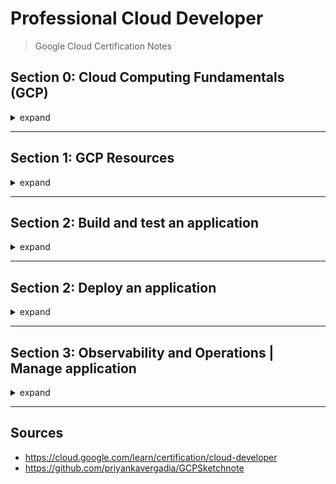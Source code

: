 # Professional Cloud Developer
> Google Cloud Certification Notes

## Section 0: Cloud Computing Fundamentals (GCP)
<details>
    <summary>expand</summary>

> course: Cloud Fundamentals

### Cloud Computing
- On Demand Computing (pool allocation by the provider)
- Self Service
- Access over Internet
- flexible/elastic resources (scalability)
- pay per use only

#### IaaS (Infrastructure as a Service)
- Compute
- Storage
- Network
- pay for allocation

#### PaaS (Platform as a Service)
- more abstraction than IaaS
- JRE, Database, Runtime, Development Stack
- pay for usage

#### SaaS (Software as a Service)
- Service in the Cloud
- consumed by internet users
- e.g. gmail, dropbox etc.

#### Serverless
- Servers/Infrastructure managed by others
- focus on code
- Cloud Functions / Cloud Run

### Google Network
#### Locations
- North America
- South America
- Europe
- Asia
- Australia

#### Regions
- independent geographic area
- e.g. London, Frankfurt etc.
- composed zones (1 region = 3 zones)

#### Zones
- separated spaces in one region
- location where resources are deployed

### Google Infrastructure Security
#### Hardware
- custom designed Hardware and Security Chips
- Secure Boot Stack
- Access Control for Datacenter

#### Services
- Encrypted Communication

#### User
- multi level security controls

#### Internet Communication Layer
- Front End Security
- DoS Protection

#### Operational Security Layer
- Intrusion Detection
- Reducing Insider Risks
- enforces second factor security
- Software Development best practises
- Bug Bounty Program

### Pricing and Billing
- [Online Pricing Calculator](https://cloud.google.com/products/calculator)
- defining Budgets to Account or Project level
- create Alerts for thresholds
- view reports and billing dashboards
- quotas limit erroneous applications to produce unwanted load

#### Quotas
- applied to Project level
- Rate Quotas
    - reset after specific time
    - e.g. 1000 requests/s (reset each second)
- Allocation Quotas
    - set max number of resources for project
    - e.g. max 5 VPCs

### GCP Hierarchy
1. Organization node (root node | overall policies)
2. Folder (assign policies | create hierarchy e.g. business departments)
3. Project (e.g. API, Billing, Collaborators, Google Services)
    - Project ID (globally unique)
    - Project Name (not unique)
    - Project Number (internally used by google)
4. Resources (belongs to one project | e.g. VM, Storage etc.)

### IAM and Authentication
#### IAM - Identity and Access Management
> course: Cloud Fundamentals + Securing and Integrating Components of your Application
- [Overview](https://cloud.google.com/blog/topics/developers-practitioners/cloud-iam-google-cloud)
- Google Account, Google Group, Service Account or Cloud Identity Domain
- Control Permissions by using Roles
- Handling of Authentication and Authorization
- Members can be of type
	- Google Account
	- Service Account (technical user identifier via email)
	- Google Group
	- Google Workspace Domain
	- Cloud Identity Domain
- Grant Access (allow actions) to Resource
- Permission naming: `<service>.<resource>.<verb>`
- Roles are a set of permissions
	- Basic
	- predefined
	- custom
- Client Libraries look for credentials in the environment
- Application Default Credentials (ADC) used to authenticate between applications
- Credentials lookup in the following order:
	- env variable: GOOGLE_APPLICATION_CREDENTIALS
	- check default service account
	- error
- IAM Policies
  - API calls are pre-checked by IAM policies (if they are allowed)
  - IAM policy has a list of policy bindings (always attached to a resource e.g. roles/pubsub.subscriber)
  - policy binding: binds member/identity to a role
  - member can have multiple roles granted
  - member/identity can be a user, group or a service account

#### [Roles](https://cloud.google.com/iam/docs/understanding-roles)
> = collections of permissions
- Basic Role
    - Owner (all permissions)
    - Editor (read/write)
    - Viewer (read only)
    - Billing Admin (read only + billing)
- Predefined Role
    - typical job roles tailored to specific resources
- Custom Role
    - define custom tailored roles
    - only applicable project or organization level

#### OAuth 2.0 Access
- app requests access to resources
- user will be prompted for consent
- if consent provided, app can request credentials from auth server
- app can use credentials to access resources on behalf of the user

#### Identity-Aware Proxy (IAP)
- controls access and verifies user identity
- Applications and Resources can only be accessed via IAP with correct user and IAM role

```mermaid
flowchart TD
1((User)) --> 2((IAP))
2 --> 3(Google_Authentication)
3 --> 4(IAM_Authorization)
4 --> 5(Access)
```

#### Identity Authentication
- using Identity Platform API
- add Provider from available Provider (SDK) list
- add authorized domain
- configure users
- configure application via apiKey and authDomain
- authenticate via Client Library

### Service Accounts
- functional/service user
- Permissions defined by IAM Policies

### Interactions with GCP
- Google Cloud Console (GUI)
- Google Cloud SDK and -Shell (gcloud, gsutil, bq)
    - Cloud Shell (online shell via GUI)
- API (programmatic interaction)
- Client Libraries (e.g. python, node, hava, go etc.)
- Cloud Code Plugin for IDE
- Cloud Mobile App (GUI for mobile devices)

</details>

---

## Section 1: GCP Resources
<details>
    <summary>expand</summary>

> course: Cloud Fundamentals + Getting Started With Application Development + Application Development with Cloud Run

### Cloud Source Repositories
- Git in the Cloud

### Cloud Build
- [Overview](https://github.com/priyankavergadia/GCPSketchnote/raw/main/images/CloudBuild.jpg)
- fully managed service for build pipelines
- creates docker image and push to Cloud Container Registry
- build configuration file specifying steps of the pipeline (yaml or json)
- each build step is a docker container
- build status notifications can be published via pubsub

### Cloud Networking
- [Overview](https://cloud.google.com/blog/topics/developers-practitioners/google-cloud-networking-overview)

#### VPC - Virtual Private Cloud
> secure, individual, private cloud-computing model hosted in a public cloud
- segmenting networks
- using firewall rules to restrict access
- combines scalability of public cloud and data isolation of private cloud
- create static routes to forward traffic to specific destinations
- VPCs are global and can have subnets (regional) worldwide
- Routing Tables (forward traffic from/to instances)
- Firewall (restrict access, rules by using tags e.g. `web` = 80,443 IN allow)
- VPC Peering allows connection between VPCs to exchange traffic
- Shared VPC tied to IAM policy
- offers Load balancing

##### Connect VPC to other Networks (e.g. On Premise)
- [Overview](https://cloud.google.com/blog/topics/developers-practitioners/choosing-network-connectivity-option-google-cloud)
- VPN Connection
- Direct Peering over PoP (Points of Presence)
- Carrier Peering (if not already in PoP)
	  - On Premise Network Connection via Service Provider's Network
	  - not covered by Google SLA
- Dedicated Interconnect (direct Connection to Google)
- Partner Interconnect

#### Cloud NAT
- [Overview](https://cloud.google.com/blog/topics/developers-practitioners/cloud-nat-explained)
- provides outgoing connectivity to resources without external IP
- regional resource (per network)

#### Cloud Load Balancing
- [Overview](https://cloud.google.com/blog/topics/developers-practitioners/what-cloud-load-balancing)
- distribute traffic over instances
- managed Service by google
- cross-region load balancing

#### GLB - Global Load Balancer
- handles load balancing across regions (globally)
- Request from the client -> Frontend -> URL Map -> Backend Service -> Cloud Armor -> NEG -> Backend
- handles traffic from the internet
- consists of: frontend, url map and backend service

##### Frontend
- HTTPs Proxy (SSL management via Google or custom) - forwards request to URL Map
- Forwarding rule (bind IP address to HTTPs Proxy)
- can choose static IP address

##### URL Map
- global resource
- provides host- and path-based routing to backend services

##### Backend Services
- contains all the services that handle incoming requests
- global resource
- can be a collection of backends (regional)
- Cloud Storage Buckets are no Backend Service
- Cloud CDN is enabled at the level of a backend service

##### Serverless NEG - Network Endpoint Group
- regional resource
- (adapter) backend type for serverless products

##### Backend
- regional resource
- Service that handles incoming requests (e.g. Cloud Run)

#### Google Cloud Armor
- [Overview](https://raw.githubusercontent.com/priyankavergadia/GCPSketchnote/main/images/CloudArmor.png)
- integrated in GLB
- enabled on the level of a backend service
- filter using policy rules, like:
	- allow/deny IP (range)
	- allow/deny url path
	- allow/deny request method
	- etc.
- preconfigured rules to prevent:
	- XSS (cross-site scripting)
	- SQL injection
	- local/remote file inclusion attacks
	- RCE (remote code execution) attacks

#### Cloud CDN (Content Delivery Network)
- [Overview](https://github.com/priyankavergadia/GCPSketchnote/raw/main/images/CloudCDN.jpg)
- provide end user with content, quickly
  - cacheable (static) content (Edge Caching)
  - low network latency
- enabled on the backend service
- 3 modes
	- cache headers: control caching and expiration via response headers (default)
	- cache all static content: like fonts, images, audio, video etc.
	- cache all: unconditionally caching everything
- benefits:
	- increase content availability
	- improve performance
	- lower costs for backend (handling cached requests)

#### Cloud DNS
- [Overview](https://cloud.google.com/blog/topics/developers-practitioners/cloud-dns-explained)
- managed DNS Service
- low latency, highly availability

---

### Google API Tools
- [Overview](https://cloud.google.com/blog/topics/developers-practitioners/api-management-google-cloud)
- **Cloud Endpoints**
	- Distributed API management system
	- OpenAPI Specification
	- Supports Apps in App Engine, GKE and GCE
- **API Gateway**
	- Secure Access to backend services via REST API
	- Clients consume REST APIs to implement standalone apps
- **Apigee Edge**
	- Focus on Business Functions (rate limiting, quotas, analytics)
	- often B2B
	- Backend Services don't need to be in GCP, often use to take apart legacy apps

#### Cloud Endpoints
- Implement API Gateways using Cloud Endpoints
- API Management (Cloud Endpoint)
	- Interface definition (OpenAPI, gRPC API)
	- Authentication and Authorization (Service- and User Authentication)
	- Logging and monitoring (Cloud Logging, Cloud Trace)
	- Management and Scalability (Service Management / -Control / - Proxy)
- Cloud Endpoints supports REST and gRPC API's
- User Authentication
	- via Firebase, Auth0, Google Authentication or custom Auth
	- after user signed in, auth provider sends signed JWT to Cloud Endpoints
- Server to Server Authentication
	- Google ID Token for signing the Request
- Monitoring of API in Cloud Endpoints Dashboard
- Developer Portal (Cloud Endpoints Portal)

#### API Gateway
- fully managed
- uses gRPC
- inexpensive
- scalable and flexible deployment
- less control than Cloud Endpoints
- Service Proxy required for services outside GCP

#### Apigee API Platform
- API Management Platform for designing, securing and scaling API's
- Proxy API anywhere (not just GCP)
- Legacy apps can be hidden behind API facade
- more expensive
- not appropriate for simple API use cases

---

### Cloud Storage
- [Overview](https://cloud.google.com/blog/topics/developers-practitioners/all-you-need-know-about-cloud-storage)
- Object Storage organized in Buckets
- stored as binary (BLOB)
- immutable
- access via URL's (integrates well with web-technologies)
- Use Cases
	- Website Content
	- Archival & Disaster Recovery
	- Direct Download
- Access Control via IAM Roles
- Lifecycle control
- Storage Types
	- Standard (frequently accessed)
	- Nearline (infrequently access data e.g. once a month)
	- Coldline Storage (low cost of Nearline, access once every 90 days)
	- Archive Storage (lowest cost, access once a year, disaster recovery)
- Object Storage (BLOB)
- HTTP access
- Structure: Projects -> Buckets -> Objects
- Bucket names are global (unique) and publicly visible
- Storage Classes
	- Standard
  - no minimum
  - frequently accessed data
  - low data access costs / high storage cost
	- Nearline
  - minimum: 30 days
  - e.g. moderate accessed data backup
	- Coldline
  - minimum: 90 days
  - e.g. infrequently accessed data
    - Archive
    - minimum: 365 days
    - e.g. disaster recovery
    - high data access costs / low storage costs
- strongly consistent Storage operations
	- read-after-write
	- read-after-delete
	- bucket/object listing
	- granting access
- eventually consistent Storage operations
	- revoking access
	- publicly readable caches objects
- Access
	- Cloud Identity (IAM) - Bucket level access
	- Access Control Lists (ACL) - fined-grained Object level access controls
	- Signed Urls - time limited r/w access
	- Signed Policy Documents - specify what can be uploaded to a bucket
	- Firebase Security Roles - access control for mobile and web apps using Firebase SDK
- Best Practises
	- large objects can be uploaded in chunks (parallel) and combined to a composite object
	- on 429 and 5xx responses, clients should use truncated exponential backoff for periodically retry
	- CORS permissions can be set on bucket
	- Storage location should be local to consumers
	- use TLS for Transport and use HTTPS library with server certificate validation
	- manage access via groups, not individually
	- Validate Data transferred from/to bucket via CRC32c or MD5 checksum
- offer multi-regional access
- can be accessed from multiregional backend services
- **ideal for**: large or rarely accessed data (images and videos) or static website content

---

### Database Overview
- [which database should I use?](https://cloud.google.com/blog/topics/developers-practitioners/your-google-cloud-database-options-explained)

#### Cloud SQL
- [Overview](https://cloud.google.com/blog/topics/developers-practitioners/what-cloud-sql)
- fully managed relational Databases (e.g. MySQL, Postgres etc.)
- auto patch / backups
- MySQL, PostgreSQL, SQL Server
- **ideal for**: structured data

##### Cloud SQL with Cloud Run
- Cloud SQL Auth Proxy Client is managed by Cloud Run
- Handling transactions while Cloud Run scales up:
  - limit max instances of Cloud Run
  - pick the right Cloud SQL instance size
  - use connection pooling
  - always: monitor Cloud SQL instance
```mermaid
flowchart TD
1(Application) --> 2(Cloud SQL Auth Proxy Client)
2 -- SA access token --> 3(Cloud SQL Auth Proxy Server)
3 --> 4(IAM)
4 --> 5(Cloud SQL Database Server)
```

#### Cloud Spanner
- [Overview](https://cloud.google.com/blog/topics/developers-practitioners/what-cloud-spanner)
- fully managed, mission-critical relational Database
- scales horizontally
- transactional consistency (strongly consistent)
- "speaks" SQL with joins and secondary indexes
- high availability
- high IO per second
- global scale, high availability (99,999% SLA)
- multi-region replication / offer multi-regional access
- can be accessed from multiregional backend services
- supports interleaf tables (child rows are inserted into the adjacent parent row for faster parent-child join queries)
- **ideal for**: high transactions with scale and consistency requirements

#### Cloud Firestore (/ Datastore)
- [Overview](https://cloud.google.com/blog/topics/developers-practitioners/all-you-need-know-about-firestore-cheatsheet)
- managed, serverless
- NoSQL, document oriented (key-value)
- Documents organized into collections
- horizontally scalable
- offer multi-regional access
- can be accessed from multiregional backend services
- Usage: mobile and web apps, web and server development

  Datastore:
- Firestore in Datastore mode
- Native Firestore Features cannot be used with datastore mode
- Usage: Server Applications
- Objects are called "**Entities**"
- Group of Entities are called "**Kind**"
- Entities have a unique **key**: unique identifier of (Namespace, Kind, Id, optional:Ancestor Path)
- Values / Fields of Entities are called **Properties**
- Indexes
	- Build in index (for each property)
	- Composite index (combined property index for more complex queries - cause more latency as of consistency)
- For complex queries on large (non indexed) datasets, use BigQuery
- Do not index Properties with monotonically increasing values (such as timestamp)
- Queries are more restrictive that relational databases (like joins)
- Naming based on UTF-8 Characters
- Usage:
	- batch r/w/d operations
	- rollback failed transactions
	- use asynchronous calls
	- use allocateId() method to create ID and avoid hotspots by monotonically increasing numbers

| Features\Mode                   | Native Mode                                                | Datastore Mode                 |
|---------------------------------|------------------------------------------------------------|--------------------------------|
| mobile and web client libraries | :heavy_check_mark:                                         | :x:                            |
| real-time and offline features  | :heavy_check_mark:                                         | :x:                            |
| **ideal for**:                  | mobile, web, IoT, real-time applications (no heavy writes) | Server Apps (heavy read/write) |

#### Memorystore (Redis or Memcached)
- [Overview](https://cloud.google.com/blog/topics/developers-practitioners/what-memorystore)
- for caching
- fully managed (like Redis or Memcached)
- requires VPC connector
- VPC connector scale up to access Memorystore
- **ideal for**:
	- high performance, scalable web applications
	- gaming
	- stream processing

#### BigQuery
- [Overview](https://cloud.google.com/blog/topics/developers-practitioners/query-big-bigquery-cheat-sheet)
- Enterprise Data Warehouse for analytics
- managed, serverless
- fast response times
- **ideal for**: big data processing / reporting (BI)

#### Cloud BigTable
- [Overview](https://cloud.google.com/blog/topics/developers-practitioners/how-big-cloud-bigtable)
- High Performance NoSQL big data database
- handle massive workloads at low latency
- scale billions of rows
- store TB to PB of data
- fast lookup and write speed
- **ideal for**: Operational and Analytical Applications ("flat" heavy read/write)
- Use Cases
	- 1TB+ of (semi-)structured data
	- high throughput or rapidly changing data
	- NoSQL data
	- time series or semantic ordering data
	- asynchronous batch or synchronous real-time processing
	- machine learning algorithms on data

---

### Compute Options
- [Overview](https://cloud.google.com/blog/topics/developers-practitioners/where-should-i-run-my-stuff-choosing-google-cloud-compute-option)

### Reminder: Containerization and Kubernetes (not GCP specific)
<details>
    <summary>expand</summary>

#### Containerization
- Container is a box containing partition, code and dependencies
- portable Code and OS/Hardware of Host is a black box
- starts as quickly as a process
- requires container runtime

#### Kubernetes
- Manage and orchestrate containers in a cluster with open source Kubernetes
- support of stateless and stateful apps
- consists of: **Control Plane**, **Nodes**, **Pods**
	- Kubernetes Cluster contains nodes which contain pods
	- Pod (smallest unit) = Running Process/App
	- Service (load balanced pods) - stable Endpoint
- Automation of: deployment, scaling, load balancing, logging, monitoring
- Efficiency: Containers are placed based on Compute Nodes their Hardware Requirements
- Declarative: Explain what the goal state looks like
	- Declaration by Configuration File (deployment.yml)
	- achieve and maintain desired state with watch loop
- Self-Healing: Automatically replaces unhealthy or failed containers
- `kubectl` cli: `kubectl` `[command]` `[type]` `[name]` `[flags]`
  - e.g. kubectl get pods
  - e.g. kubectl get pod myApp -n flux

##### Kubernetes Object Model
- each kubernetes managed item is an object
- contains attributes and state
- can be viewed or edited
- Object spec - desired state
- Object status - current state (provided by Control Plane)
- representation of a 'type' or **kind**

##### Control Plane
- consists of:
	- **kube-ApiServer:**
		- accepts commands for view/change of cluster
	- **kubectl:**
		- connect to kube-ApiServer
		- communicating using the Kubernetes API
		- authenticating
		- managed admission control
	- **etcd:**
		- clusters database
		- store state of the cluster
		- cluster configuration / nodes / pods
	- **kube scheduler:**
		- schedule pods onto the nodes
	- **kube controller manager:**
		- continuously monitors cluster for desired state
		- attempt to make changed achieving the desired state
	- **kube cloud manager:**
		- manages controllers that interact with underlying cloud providers

##### Nodes
- each contains a
	- **kublet:** (kubernetes agent)
		- kube-ApiServer connects to kubelet (e.g. start pod)
		- kublet reports back
	- **kube-proxy**
		- maintain network connectivity among pods

##### Manifest declaration
Pod definition explained:
```yaml
apiVersion: v1 #kubernetes api version  
kind: Pod #object
metadata: # identifier object name, unique id and optional namespace
  name: nginx #unique string per namespace
  	#uid: 4dd... #generated by kubernetes 
  labels: #key value pairs that tag objects
    app: nginx
	env: dev
```

Example Deployment Configuration for 3 nginx pods
```yaml
apiVersion: apps/v1  
kind: Deployment
metadata:
  name: nginx-deployment
  labels:
    app: nginx
spec:
  replicas: 3 #scale
  selector:
    matchLabels:
      app: nginx
    spec:
      containers:
      - name: nginx
        image: nginx:latest
```

</details>

---

#### [Compute Engine - VM's](https://cloud.google.com/blog/topics/developers-practitioners/where-should-i-run-my-stuff-choosing-google-cloud-compute-option)
- [Overview](https://cloud.google.com/blog/topics/developers-practitioners/what-compute-engine-use-cases-security-pricing-and-more)
- most flexibility
- most operational effort
- billed by second
- automatically applies sustained-use discount
- committed-use discounts
- Preemptive/Spot VM'ss
	- Preemptive VM's up to 24h (e.g. for large compute and batch jobs)
	- Spot VM's no max runtime
- bring your own OS or use predefined (community) images
- **ideal for**: lift-and-shift migrations

#### [Google Kubernetes Engine (GKE)](https://cloud.google.com/blog/topics/developers-practitioners/where-should-i-run-my-stuff-choosing-google-cloud-compute-option)
- [Overview](https://cloud.google.com/blog/topics/developers-practitioners/container-story-google-kubernetes-engine)
- managed Kubernetes Cluster by Google
  - reduces operational effort in comparison to non-managed Kubernetes Cluster
  - low operational costs
- Control Plane (managed by google)
- Worker Nodes (auto-patched by google)
- Pod - Group of Container that shares Network and Storage on the Node (auto-scaled by google)
- User responsibilities:
	- Node provisioning and management
	- security and networking configuration
- `GKE Autopilot` (fully managed kubernetes with even less operational effort)
	- auto provision nodes
	- auto applying security and network best practises
- Hybrid or Multi-Cloud applications possible (e.g. partial On-Premise services)
- allows using non-HTTP protocols

#### Hybrid- or Multi-Cloud (Anthos)
> course: Hybrid Cloud Modernizing Applications with Anthos
- [Overview](https://cloud.google.com/blog/topics/developers-practitioners/what-are-my-hybrid-and-multicloud-deployment-options-anthos)
- Parts of Infrastructure On-Premise and using Cloud Infrastructure
- Anthos = Googles Hybrid- or Multi-Cloud Solution
- Anthos uses Kubernetes and GKE On-Premise

##### Migrate for Anthos and GKE / Migrate to containers
- [Migration Overview](https://cloud.google.com/blog/topics/developers-practitioners/how-does-anthos-simplify-hybrid-multicloud-deployments)
- extract, migrate and modernize applications to deploy to Cloud Run, GKE or Anthos
- automated tool
- extracts application elements of the VM

##### StratoZone
- collects data related to machines, performance, capacity, network and utilization
- qualify workloads
- suggest cloud resources to lift-and-shift

##### Fit Assessment Tool
- verifies fitness for containerization
- collects data and generates report to evaluate how much of a 'good fit' a workload is for modernization (Cloud)
- excellent fit / good fit / fit with work before migrating / no fit

#### Cloud App Engine
- [Overview](https://cloud.google.com/blog/topics/developers-practitioners/ultimate-app-engine-cheat-sheet)
- Only write code in self-contained workloads
- fully managed serverless compute engine
- automatically provision servers and rapid scale on demand
- limited Languages and Framework Support
- SDK for local development (local emulation)
- Standard and Flexible environment:
  - Standard (Containers (Java, Python, PHP, Node.js or Ruby), no SSH access)
      - restricted to certain languages
      - for non containerized applications
      - fast scaling up: ideal for spikes in traffic
      - scaling down after 15 minutes of inactivity
      - pay based on computer instanced running
      - no management required
  - Flexible (Custom Configuration (custom Docker Image) (managed Compute Engine VM), SSH access)
      - no restricted languages
      - requires containerized application
      - better for sustained traffic
      - slower scaling up
      - no scale down to zero
  - Cloud Run is the best of both environments

#### [Cloud Run](https://cloud.google.com/blog/topics/developers-practitioners/where-should-i-run-my-stuff-choosing-google-cloud-compute-option)
- [Overview](https://cloud.google.com/blog/topics/developers-practitioners/cloud-run-story-serverless-containers)
- Serverless (Infrastructure management is abstracted away: Provisioning, Configuring, Managing) 
- regional service
- automatically provides HTTPS traffic, SSL Certificate, Url Endpoint
- no language/framework/tool restriction
- build on [Knative](https://knative.dev/)
- consists of:
  - **Service**
    - custom ressource definition
    - knative service
  - **Route**
    - maps service URL to specific revision
    - makes traffic splitting possible
  - **Configuration**
    - desired state
  - **Revisions**
    - Point In Time snapshot of a service
    - stores own autoscaling configuration
- Autoscaling (scales horizontally depending on traffic)
  - every service has an internal load balancer which provides scaling up and down services based on requests
  - max container instances count per service is limited to 1000
  - max concurrency can be set for configuring scaling conditions
  - if CPU usage is too high, max concurrency will be reduced temporarily
- only charges for use (CPU, Memory, Networking)
- `Write Code` -> `Build Image` -> `Run Image from Artifact Registry (GCR)`
- deploy stateless containers
  - one container per service
  - already built containers
  - Source Code build automatically as a container using Buildpacks
  - container must be in Artifact Registry
  - new versions (deployments) are called revisions
  - new revisions will receive all traffic after deployment (if it is healthy)
  - every service has a unique name and unique https address automatically generated
- revisions can be tagged (will be added as prefix to the unique url) - e.g. git commit id as tag -> tests can be executed against tagged revision first, before deploying to production
- traffic splitting:
	- traffic can be split over revisions
	- user requests can be handled by multiple split revisions (no guarantees of handling by the same revision)
- Container Lifecycle
	- Starting: starts your application (starts container FileSystem, runs entrypoint of the container, probes web endpoint, forward request)
	- Service Requests: serves web requests (only when there are active requests)
	- Idle: not handling web requests (no charging, throttle CPU to nearly zero)
	- Shutting down: stop application gracefully (cannot be controlled by the user - but application can handle SIGTERM signal to gain 10 seconds to stop gracefully e.g. for cleanup)
	- Stopped: Container is stopped
- IAM best practise:
	- default cloud run service account is Editor (Basic role)
	- create service account per cloud run service with the least necessary privilege (reduce exploitation risk)
- local emulator
	- available in gcloud, intellij etc.
	- `gcloud beta code dev`
- **ideal for**: stateless web and event based Applications (Storage, Pubsub, Http)

##### Ingress Proxy (Cloud Run)
- [Overview](https://cloud.google.com/run/docs/securing/ingress)
- handles traffic from internal environment
- 3 modes:
	- `INTERNAL`: only allows requests from VPC (does not allow requests from e.g. pubsub as those do not run in the VPC)
	- `INTERNAL AND LOAD BALANCING`: additionally to internal, it allows requests from GLB
	- `ALLOW ALL` (default): no restrictions

##### VPC Egress
- [Direct VPC egress](https://cloud.google.com/run/docs/configuring/vpc-direct-vpc) (preview as of Nov 23)
  - no VPC Access Connector necessary
  - supports max 100 instances
  - some features are not available with direct VPC
- [Serverless VPC Access](https://cloud.google.com/run/docs/configuring/vpc-connectors)
  - Cloud Run are not part of the VPC -> VPC connector is necessary
  - VPC access connector forwards requests between Cloud Run and the VPC
  - Control outbound traffic: Configure VPC egress settings
    - route all traffic through VPC connector (even if destination is external)
    - a) restrict outgoing requests via VPC networks firewall rules
    - b) use static outbound IP address instead one from the public pool (e.g. use case use static IP address for firewall allow rules)

##### IAM (Cloud Run)
- 2 use cases:
	- allow specific service accounts only
	- allow unauthenticated (public)
- specific Cloud Run: Cloud Run Invoker
- authenticated request:
	- Request with OIDC (Open ID Connect) token (=JWT token)
	- signed by google

##### Buildpacks
- Open Source Project
- convert source code into container image without a Dockerfile
- `pack` is a command line tool

#### Cloud Functions
- [Overview](https://cloud.google.com/blog/topics/developers-practitioners/learn-cloud-functions-snap)
- lightweight, event based, asynchronous computing
- restricted to certain languages
- no management of servers or containers
- small, single purpose function
- support: Node.js, Python, Go, Java, .Net, Ruby, PHP
- default timeout 60ec
- Priced based on function time running, request count and provisioned resources
- Use Cases: Small piece of code responding to an event. e.g.:
	- Webhooks (HTTP, Functions)
	- Lightweight ETL (Storage, Functions, Firestore)
	- IoT (PubSub, Functions)
- Invocation
	- Asynchronous (Background Function)
	- Synchronous (HTTP Function)

---

### Messaging / Event Communication

#### Pub/Sub
- [Overview](https://github.com/priyankavergadia/GCPSketchnote/raw/main/images/pubsub.jpg)
- managed messaging architecture for asynchronous (Service to Service) communication
- REST / gRPC / Apache Kafka Connector
- Publisher: creates / publishes messages
  - Publisher(s) publish to topic (n publishers : 1 topic)
  - Publisher does not need to worry about receiver
- Subscriber: receives messages
	- Subscriber(s) subscribe to topic (1 topic : n subscribers)
	- Push OR Pull Method
	- Pull
    - Pub/Sub guarantees the message will be delivered at least once
    - Receiver will send ACK if they received successfully
    - If Receiver exceeds deadline or responds with error HTTP response, message won't be ACK'ed
    - Retry with exponential backoff can be configured
    - Messages will be discarded if delivery fails before maximum retention time
    - Dead-Letter can be configured to store undelivered messages in a dead-letter topic
  - Subscriber controls rate of deliveries
  - allows parallel consumption of messages (higher throughput)
	- Push
  - Subscriber does not need to implement PubSub Client Library (consumes via HTTP POST Endpoint)
  - confirms read message with ACK (message will be deleted fom subscriptions-queue)
- Use Cases
	- topic as a buffer (store messages until downstream subscriber can consume increased amount)
	- multiple subscribers on one topic
- message-ordering can be enabled (increases latency)
- messages can be delivered more than once
	- prevention e.g. via message-ID recording
- **ideal for**: real-time messaging (e.g. click stream data, sensor data etc.)


#### Cloud Tasks
- Service to Service communication
- choose Cloud Tasks over Pub/Sub if one of the followings aspects are mandatory:
	- explicit rate controls (useful for external endpoint with certain request rate threshold)
	- longer timouts to respond to a message (> 10 min)
- message-ordering is not available
- no dead-letter functionality

#### EventArc
- managed service for **knative Eventing** (Event Processing)
  - broker: ensures every event find it's way to the consumer
  - trigger: used by the broker to decide which consumer gets this event
  - uses CloudEvent format
- build event driven architectures using EventArc as SaaS solution

---

### Cloud Workflows
- define workflows in configuration (yaml / json) file
- types
	- assign: sets variables (in memory)
	- call: performs web request and stores response (in memory) - authenticated by IAM
	- switch: decides based on what's in memory and branches to different flows
	- return: returns the in memory result and ends the workflow successfully
	- raise: ends the execution with an error
- can be triggered on a schedule by Cloud Scheduler
- automatically parses json
- predefined connectors are a convenient way of accessing cloud services
	- authentication
	- retry build-in
	- etc.
- retry policies can be configured

### Machine Learning Intelligence
> course: Securing and Integrating Components of your Application
- GCP offers pre-trained ML models
- available via REST calls
- no ML knowledge required

</details>

---

## Section 2: Build and test an application
<details>
    <summary>expand</summary>

> course: Getting Started With Application Development

### CI (Continuous Integration)
- Changes to the code will be automatically build and tested in a CI-Pipeline
- often combined with CD (Continuous Delivery/Deployment) | _(see Deploy-Section)_
- `Repository` -> `Build (and Test) System` -> `Deployment System` -> `Test/Production Environment`
- SecDevOps = Automate Security Checks in CI/CD

### (Code) Repository Solutions
- Google Cloud Code
- GitHub
- Gitlab
- Bitbucket
- etc.

### CI/CD Pipeline Solutions
- Google Cloud Build
- GitHub Actions
- Gitlab CI
- Jenkins
- Circle CI
- etc.

</details>

---

## Section 2: Deploy an application
<details>
    <summary>expand</summary>

> course: App Deployment, Debugging, and Performance + Application Development with Cloud Run

### CD - Continuous Delivery
- `Code` -> `Build` -> `Deploy (stage)` -> `Test` -> `Release (production)` -> `Monitor`
	- **Code**: `Google Cloud Source`, `GitHub`, `BitBucket` etc.
	- **Build**: `Google Cloud Build`, `Jenkins`, `GitHub Actions`, `Gitlab CI`, `CircleCI` etc.
	- **Deploy**: `Terraform`, `Ansible`, `Puppet`, `Chef` etc.
	- **Test**: Smoketest, Acceptance tests etc.\
	- **Release**: (same as deploy)
	- **Monitor**: Google Cloud Monitoring

### Deploy Solutions
- [Terraform](https://www.terraform.io/)
- [Ansible](https://www.ansible.com/)
- [Puppet](https://www.puppet.com/)
- [Chef](https://www.chef.io/)

### Terraform
- Infrastructure as Code (IaC)
- provision GCP resources
- HCL (Hashicorp Configuration Language)
- consistent result (terraform state)
- [Cloud Foundation Toolkit](https://cloud.google.com/foundation-toolkit) provide the best practises and templates: [GCP Terraform Modules](https://cloud.google.com/docs/terraform/blueprints/terraform-blueprints)

### Deployment Target Solutions
- Compute Engine
- GKE - Google Kubernetes Engine
- Cloud Run
- Cloud Functions
- App Engine

### Serving web traffic with custom domains
3 options:
- global: use global external HTTP(s) load balancer (e.g. to use Cloud CDN or Cloud Armor)
- internal: use firebase hosting (plan to stay in google cloud)
- custom: use custom domain mapping (straightforward but limited availability)

### Controlling Inbound traffic
- filter ingress traffic via
	- Google Cloud Armor
	- Ingress proxy
	- IAM

</details>

---

## Section 3: Observability and Operations | Manage application
<details>
    <summary>expand</summary>

> course: Getting Started With Application Development + Application Development with Cloud Run

### Observability
- [Overview](https://raw.githubusercontent.com/priyankavergadia/GCPSketchnote/main/images/CloudOps.jpg)
- Signals: Metrics, Logs, Trace
- Visualize and Analyze: Dashboards, Metrics/Logs Explorer, Service Monitoring, Health Checks, Profiler
- Incidents: Alerts, Error Reporting, SLO

### Monitoring
> "Collecting, Processing, Aggregating and displaying real-time quantitative data [...]"
> e.g. Query counts, Error counts, Processing times, Server lifetimes
> _Reference_: [Google's Site Reliability Engineering Book](https://landing.google.com/sre/books)

- Foundation of Application Reliability
- Build Dashboards
- Alert on SLO violation
- Metrics/ KPIs
    - Latency (e.g. Page Load, Response Time, Waiting Requests etc.)
    - Traffic (e.g. Requests, IO, Sessions, Transactions etc.)
    - Saturation - how full the service is / capacity of service (e.g. Memory, CPU, Disk etc.)
    - Errors (e.g. 400/500 HTTP Codes, Exceptions, Stack Traces etc.)
- Signal Data -> Aligned Data
- Predefined or Custom Metrics
- Visibility for Performance, Uptime, Overall Health (Uptime / Health checks)
- allow creation of Alerts

### SLI, SLO, SLA
#### SLI (Service Level Indicator)
> Monitoring Metric, measuring one aspect of service's reliability

- Number of good events / Count of all valid events

#### SLO (Service Level Objective)
> Combines SLI with target reliability

- SMART SLOs
- **S**pecific
- **M**easurable
- **A**chievable
- **R**elevant (to the user)
- **T**ime-bound

#### SLA (Service Level Agreement)
> Commitments made to your customers

- minimum level of service
- Alerting Threshhold higher than SLA

#### Logging
- Examine Logs via Google's Log Explorer 
  - System and App Logs
  - Log Search
  - Log based metrics
- logging agent is based on [fluentd](https://www.fluentd.org/)
- near real-time Analyzing
- Export as
	  - Files to GCS (Google Cloud Storage)
	  - Messages to PubSub
	  - Data into BigQuery
- Log Categories
	  - Audit (Admin Activity, Data Access, System Events, Access)
	  - Agent (Fluentd agent - logs from GCE, Containers etc.)
	  - Network (VPC flow, Firewall rules, NAT gateway)
	  - Service (StdOut/StdErr)

#### Error Reporting
- Error notification
- Error dashboard
- Crashes/Exceptions from Services
- Dedicated view for Errors and Stacktrace with navigation to log entry

#### Cloud Trace
- Latency reporting from distributed Applications
- Capture Traces from the Application (trace requests across services)
- Performance insights
- for identifying changes in performance to improve
- automatically collected from applications running on App Engine

#### Cloud Profiler
- Analyzing CPU and Memory consumption from an application
- Analyze Apps across GCP, On-Premise and other clouds
- Support for Java, Go, Python, Node.js
- Call hierarchy and resource consumption in interactive flame graph
- Usage: Install Profiling Agent on the VM where the app runs
- statistical profiler - agent is not always accurate

### Disaster Recovery
- develop and test disaster recovery scenarios regularly
- create recovery plans
- e.g. Scenarios
	- Zonal or Regional Failure
	- Deployment Rollback
	- Connectivity Failure
	- Corrupted Data -> Restore Data from Backup

</details>

---

## Sources
- https://cloud.google.com/learn/certification/cloud-developer
- https://github.com/priyankavergadia/GCPSketchnote